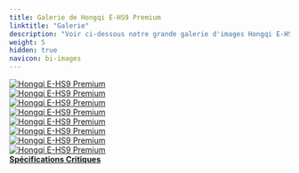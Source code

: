 ```yaml
---
title: Galerie de Hongqi E-HS9 Premium
linktitle: "Galerie"
description: "Voir ci-dessous notre grande galerie d'images Hongqi E-HS9 Premium. Cliquez sur les images pour des versions haute résolution."
weight: 5
hidden: true
navicon: bi-images
---
```

<!-- markdownlint-disable MD033 -->
<div class="row" id ="my-gallery">
	<div class="pswp-grid-item col-6 col-md-4">
		<a href="https://media.evkx.net/multimedia/models/hongqi/e-hs9/e-hs9_premium/exterior_1.jpg"
data-pswp-src="https://media.evkx.net/multimedia/models/hongqi/e-hs9/e-hs9_premium/exterior_1.jpg"
data-pswp-width="3000"
data-pswp-height="1757" 
target="_blank">
			<img src="https://media.evkx.net/multimedia/models/hongqi/e-hs9/e-hs9_premium/exterior_1_xst.jpg" alt="Hongqi E-HS9 Premium" class="img-fluid " />
		</a>
	</div>
	<div class="pswp-grid-item col-6 col-md-4">
		<a href="https://media.evkx.net/multimedia/models/hongqi/e-hs9/e-hs9_premium/exterior_2.jpg"
data-pswp-src="https://media.evkx.net/multimedia/models/hongqi/e-hs9/e-hs9_premium/exterior_2.jpg"
data-pswp-width="3000"
data-pswp-height="2191" 
target="_blank">
			<img src="https://media.evkx.net/multimedia/models/hongqi/e-hs9/e-hs9_premium/exterior_2_xst.jpg" alt="Hongqi E-HS9 Premium" class="img-fluid " />
		</a>
	</div>
	<div class="pswp-grid-item col-6 col-md-4">
		<a href="https://media.evkx.net/multimedia/models/hongqi/e-hs9/e-hs9_premium/exterior_3.jpg"
data-pswp-src="https://media.evkx.net/multimedia/models/hongqi/e-hs9/e-hs9_premium/exterior_3.jpg"
data-pswp-width="1760"
data-pswp-height="820" 
target="_blank">
			<img src="https://media.evkx.net/multimedia/models/hongqi/e-hs9/e-hs9_premium/exterior_3_xst.jpg" alt="Hongqi E-HS9 Premium" class="img-fluid " />
		</a>
	</div>
	<div class="pswp-grid-item col-6 col-md-4">
		<a href="https://media.evkx.net/multimedia/models/hongqi/e-hs9/e-hs9_premium/exterior_4.jpg"
data-pswp-src="https://media.evkx.net/multimedia/models/hongqi/e-hs9/e-hs9_premium/exterior_4.jpg"
data-pswp-width="1137"
data-pswp-height="758" 
target="_blank">
			<img src="https://media.evkx.net/multimedia/models/hongqi/e-hs9/e-hs9_premium/exterior_4_xst.jpg" alt="Hongqi E-HS9 Premium" class="img-fluid " />
		</a>
	</div>
	<div class="pswp-grid-item col-6 col-md-4">
		<a href="https://media.evkx.net/multimedia/models/hongqi/e-hs9/e-hs9_premium/headlights_1.jpg"
data-pswp-src="https://media.evkx.net/multimedia/models/hongqi/e-hs9/e-hs9_premium/headlights_1.jpg"
data-pswp-width="851"
data-pswp-height="686" 
target="_blank">
			<img src="https://media.evkx.net/multimedia/models/hongqi/e-hs9/e-hs9_premium/headlights_1_xst.jpg" alt="Hongqi E-HS9 Premium" class="img-fluid " />
		</a>
	</div>
	<div class="pswp-grid-item col-6 col-md-4">
		<a href="https://media.evkx.net/multimedia/models/hongqi/e-hs9/e-hs9_premium/interior_1.jpg"
data-pswp-src="https://media.evkx.net/multimedia/models/hongqi/e-hs9/e-hs9_premium/interior_1.jpg"
data-pswp-width="1760"
data-pswp-height="686" 
target="_blank">
			<img src="https://media.evkx.net/multimedia/models/hongqi/e-hs9/e-hs9_premium/interior_1_xst.jpg" alt="Hongqi E-HS9 Premium" class="img-fluid " />
		</a>
	</div>
	<div class="pswp-grid-item col-6 col-md-4">
		<a href="https://media.evkx.net/multimedia/models/hongqi/e-hs9/e-hs9_premium/main_1.jpg"
data-pswp-src="https://media.evkx.net/multimedia/models/hongqi/e-hs9/e-hs9_premium/main_1.jpg"
data-pswp-width="3000"
data-pswp-height="2050" 
target="_blank">
			<img src="https://media.evkx.net/multimedia/models/hongqi/e-hs9/e-hs9_premium/main_1_xst.jpg" alt="Hongqi E-HS9 Premium" class="img-fluid " />
		</a>
	</div>
	<div class="pswp-grid-item col-6 col-md-4">
		<a href="https://media.evkx.net/multimedia/models/hongqi/e-hs9/e-hs9_premium/screens_1.jpg"
data-pswp-src="https://media.evkx.net/multimedia/models/hongqi/e-hs9/e-hs9_premium/screens_1.jpg"
data-pswp-width="3000"
data-pswp-height="1800" 
target="_blank">
			<img src="https://media.evkx.net/multimedia/models/hongqi/e-hs9/e-hs9_premium/screens_1_xst.jpg" alt="Hongqi E-HS9 Premium" class="img-fluid " />
		</a>
	</div>
</div>
<script type="module">
  import PhotoSwipeLightbox from '/js/photoswipe-lightbox.esm.js';
    const lightbox = new PhotoSwipeLightbox({
       gallery: '#my-gallery',
        children: 'a',
        pswpModule: () => import('/js/photoswipe.esm.js')
    });
lightbox.init();
</script>
<div class="mt-3 mb-3">
<a href="../specifications/" class="text-decoration-none text-black">
<strong><i class="bi-arrow-left"></i> Spécifications </strong>
</a>
<a href="../reviews/" class="text-decoration-none text-black float-end">
<strong>Critiques <i class="bi-arrow-right"></i></strong>
</a>
</div>
